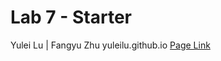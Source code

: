 # Lab 7 - Starter
Yulei Lu | Fangyu Zhu
yuleilu.github.io
[Page Link](https://yuleilu.github.io/Lab7_Starter/)

